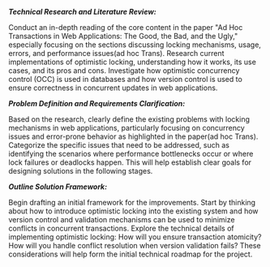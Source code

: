 ***Technical Research and Literature Review:***

Conduct an in-depth reading of the core content in the paper "Ad Hoc Transactions in Web Applications: The Good, the Bad, and the Ugly," especially focusing on the sections discussing locking mechanisms, usage, errors, and performance issues​(ad hoc Trans).
Research current implementations of optimistic locking, understanding how it works, its use cases, and its pros and cons. Investigate how optimistic concurrency control (OCC) is used in databases and how version control is used to ensure correctness in concurrent updates in web applications.

***Problem Definition and Requirements Clarification:***

Based on the research, clearly define the existing problems with locking mechanisms in web applications, particularly focusing on concurrency issues and error-prone behavior as highlighted in the paper​(ad hoc Trans).
Categorize the specific issues that need to be addressed, such as identifying the scenarios where performance bottlenecks occur or where lock failures or deadlocks happen. This will help establish clear goals for designing solutions in the following stages.

***Outline Solution Framework:***

Begin drafting an initial framework for the improvements. Start by thinking about how to introduce optimistic locking into the existing system and how version control and validation mechanisms can be used to minimize conflicts in concurrent transactions.
Explore the technical details of implementing optimistic locking: How will you ensure transaction atomicity? How will you handle conflict resolution when version validation fails? These considerations will help form the initial technical roadmap for the project.